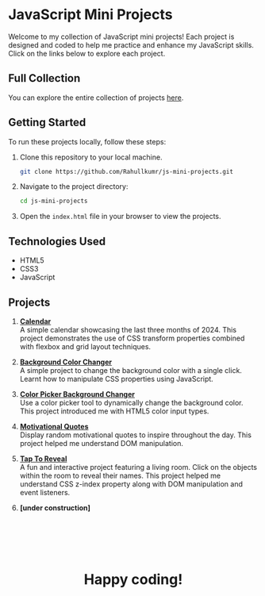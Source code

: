# JavaScript Mini Projects

Welcome to my collection of JavaScript mini projects! Each project is designed and coded to help me practice and enhance my JavaScript skills. Click on the links below to explore each project.

## Full Collection

You can explore the entire collection of projects [here](https://rahullkumr.github.io/js-mini-projects/).

## Getting Started

To run these projects locally, follow these steps:

1. Clone this repository to your local machine.

    ```bash
    git clone https://github.com/Rahullkumr/js-mini-projects.git
    ```

2. Navigate to the project directory:

    ```bash 
    cd js-mini-projects
    ```

3. Open the `index.html` file in your browser to view the projects.

## Technologies Used

- HTML5
- CSS3
- JavaScript

## Projects

1. **[Calendar](https://rahullkumr.github.io/js-mini-projects/projects/01_calendar.html)**  
   A simple calendar showcasing the last three months of 2024. This project demonstrates the use of CSS transform properties combined with flexbox and grid layout techniques.

2. **[Background Color Changer](https://rahullkumr.github.io/js-mini-projects/projects/02_bgchanger.html)**  
   A simple project to change the background color with a single click. Learnt how to manipulate CSS properties using JavaScript.

3. **[Color Picker Background Changer](https://rahullkumr.github.io/js-mini-projects/projects/03_colorPicker.html)**  
   Use a color picker tool to dynamically change the background color. This project introduced me with HTML5 color input types.

4. **[Motivational Quotes](https://rahullkumr.github.io/js-mini-projects/projects/04_motivateMe.html)**  
   Display random motivational quotes to inspire throughout the day. This project helped me understand DOM manipulation.

5. **[Tap To Reveal](https://rahullkumr.github.io/js-mini-projects/projects/05_tapToReveal.html)**  
   A fun and interactive project featuring a living room. Click on the objects within the room to reveal their names. This project helped me understand CSS z-index property along with DOM manipulation and event listeners.

6. **[under construction]**

<br/><br/>
--- 
<h1 align='center'>Happy coding!</h1>